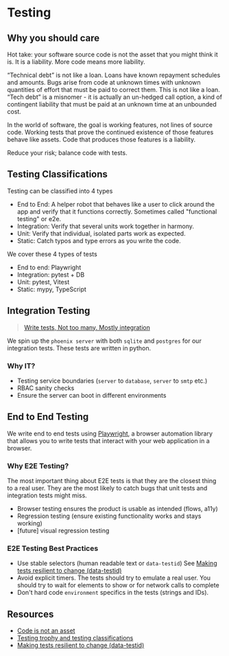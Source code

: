 # Testing

## Why you should care

Hot take: your software source code is not the asset that you might think it is. It is a liability. More code means more liability.

“Technical debt” is not like a loan. Loans have known repayment schedules and amounts. Bugs arise from code at unknown times with unknown quantities of effort that must be paid to correct them. This is not like a loan. “Tech debt” is a misnomer - it is actually an un-hedged call option, a kind of contingent liability that must be paid at an unknown time at an unbounded cost.

In the world of software, the goal is working features, not lines of source code. Working tests that prove the continued existence of those features behave like assets. Code that produces those features is a liability.

Reduce your risk; balance code with tests.

## Testing Classifications

Testing can be classified into 4 types

-   End to End: A helper robot that behaves like a user to click around the app and verify that it functions correctly. Sometimes called "functional testing" or e2e.
-   Integration: Verify that several units work together in harmony.
-   Unit: Verify that individual, isolated parts work as expected.
-   Static: Catch typos and type errors as you write the code.

We cover these 4 types of tests

-   End to end: Playwright
-   Integration: pytest + DB
-   Unit: pytest, Vitest
-   Static: mypy, TypeScript

## Integration Testing

> [Write tests, Not too many. Mostly integration](https://kentcdodds.com/blog/write-tests)

We spin up the `phoenix server` with both `sqlite` and `postgres` for our integration tests. These tests are written in python.

### Why IT?

-   Testing service boundaries (`server` to `database`, `server` to `smtp` etc.)
-   RBAC sanity checks
-   Ensure the server can boot in different environments


## End to End Testing

We write end to end tests using [Playwright](https://playwright.dev/), a browser automation library that allows you to write tests that interact with your web application in a browser.

### Why E2E Testing?

The most important thing about E2E tests is that they are the closest thing to a real user. They are the most likely to catch bugs that unit tests and integration tests might miss.

-   Browser testing ensures the product is usable as intended (flows, a11y)
-   Regression testing (ensure existing functionality works and stays working)
-   [future] visual regression testing

### E2E Testing Best Practices

-   Use stable selectors (human readable text or `data-testid`) See [Making tests resilient to change (data-testid)](https://kentcdodds.com/blog/making-your-ui-tests-resilient-to-change)
-   Avoid explicit timers. The tests should try to emulate a real user. You should try to wait for elements to show or for network calls to complete
-   Don't hard code `environment` specifics in the tests (strings and IDs).


## Resources

-   [Code is not an asset](https://robinbb.com/blog/code-is-not-an-asset/)
-   [Testing trophy and testing classifications](https://kentcdodds.com/blog/the-testing-trophy-and-testing-classifications)
-   [Making tests resilient to change (data-testid)](https://kentcdodds.com/blog/making-your-ui-tests-resilient-to-change)
